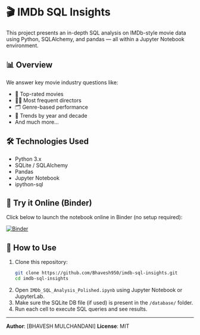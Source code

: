 # 🎬 IMDb SQL Insights

This project presents an in-depth SQL analysis on IMDb-style movie data using Python, SQLAlchemy, and pandas — all within a Jupyter Notebook environment.

## 📊 Overview

We answer key movie industry questions like:

- 🎥 Top-rated movies
- 👨‍🎓 Most frequent directors
- 🗂️ Genre-based performance
- 📆 Trends by year and decade
- And much more...

## 🛠️ Technologies Used

- Python 3.x
- SQLite / SQLAlchemy
- Pandas
- Jupyter Notebook
- ipython-sql

## 🚀 Try it Online (Binder)

Click below to launch the notebook online in Binder (no setup required):

[![Binder](https://mybinder.org/badge_logo.svg)](https://mybinder.org/v2/gh/Bhavesh950/Bhavesh_IMDB_Case_STudy/HEAD)

## 📁 How to Use

1. Clone this repository:
   ```bash
   git clone https://github.com/Bhavesh950/imdb-sql-insights.git
   cd imdb-sql-insights
   ```
2. Open `IMDb_SQL_Analysis_Polished.ipynb` using Jupyter Notebook or JupyterLab.
3. Make sure the SQLite DB file (if used) is present in the `/database/` folder.
4. Run each cell to execute SQL queries and see results.

---

**Author**: [BHAVESH MULCHANDANI]
**License**: MIT
